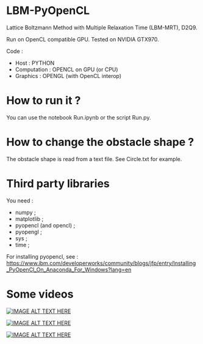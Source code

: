 # LBM-PyOpenCL

Lattice Boltzmann Method with Multiple Relaxation Time (LBM-MRT), D2Q9.

Run on OpenCL compatible GPU.
Tested on NVIDIA GTX970.

Code : 
  - Host : PYTHON 
  - Computation : OPENCL on GPU (or CPU)
  - Graphics : OPENGL (with OpenCL interop)
 
# How to run it ?
You can use the notebook Run.ipynb or the script Run.py.

# How to change the obstacle shape ?
The obstacle shape is read from a text file. See Circle.txt for example.

# Third party libraries
You need :
  - numpy ;
  - matplotlib ;
  - pyopencl (and opencl) ;
  - pyopengl ;
  - sys ;
  - time ;
  
For installing pyopencl, see :
https://www.ibm.com/developerworks/community/blogs/jfp/entry/Installing_PyOpenCl_On_Anaconda_For_Windows?lang=en

# Some videos
[![IMAGE ALT TEXT HERE](https://img.youtube.com/vi/Ph7dVfcWveQ/0.jpg)](https://www.youtube.com/watch?v=Ph7dVfcWveQ)

[![IMAGE ALT TEXT HERE](https://img.youtube.com/vi/w-3g8Jeuhn4/0.jpg)](https://www.youtube.com/watch?v=w-3g8Jeuhn4)

[![IMAGE ALT TEXT HERE](https://img.youtube.com/vi/Brx27BIAaQw/0.jpg)](https://www.youtube.com/watch?v=Brx27BIAaQw)


